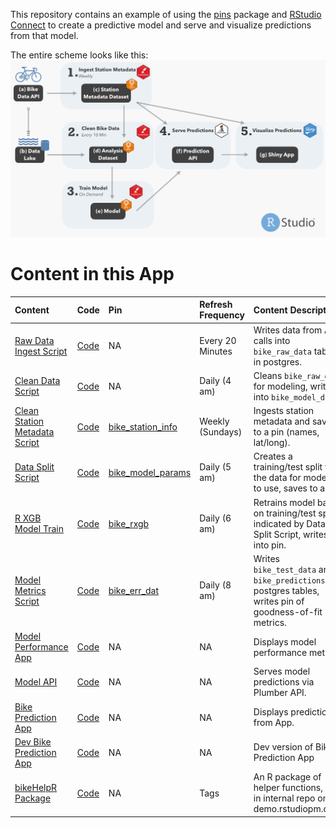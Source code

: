 This repository contains an example of using the
[pins](https://github.com/rstudio/pins) package and [RStudio
Connect](https://rstudio.com/products/connect/) to create a predictive
model and serve and visualize predictions from that model.

The entire scheme looks like this: ![](./system_schematic.png)

Content in this App
===================

<table>
<thead>
<tr class="header">
<th style="text-align: left;">Content</th>
<th style="text-align: left;">Code</th>
<th style="text-align: left;">Pin</th>
<th style="text-align: left;">Refresh Frequency</th>
<th style="text-align: left;">Content Description</th>
</tr>
</thead>
<tbody>
<tr class="odd">
<td style="text-align: left;"><a href="https://colorado.rstudio.com/rsc/bike_intake_raw">Raw Data Ingest Script</a></td>
<td style="text-align: left;"><a href="https://github.com/rstudio/bike_predict//blob/master/ETL/intake_raw/ETL_raw_into_db.Rmd">Code</a></td>
<td style="text-align: left;">NA</td>
<td style="text-align: left;">Every 20 Minutes</td>
<td style="text-align: left;">Writes data from API calls into <code>bike_raw_data</code> table in postgres.</td>
</tr>
<tr class="even">
<td style="text-align: left;"><a href="https://colorado.rstudio.com/rsc/bike_clean_raw">Clean Data Script</a></td>
<td style="text-align: left;"><a href="https://github.com/rstudio/bike_predict//blob/master/ETL/clean_raw/ETL_clean_raw.Rmd">Code</a></td>
<td style="text-align: left;">NA</td>
<td style="text-align: left;">Daily (4 am)</td>
<td style="text-align: left;">Cleans <code>bike_raw_data</code> for modeling, writes into <code>bike_model_data</code>.</td>
</tr>
<tr class="odd">
<td style="text-align: left;"><a href="https://colorado.rstudio.com/rsc/bike_station_data_ingest">Clean Station Metadata Script</a></td>
<td style="text-align: left;"><a href="https://github.com/rstudio/bike_predict//blob/master/ETL/station_api_to_pin/ETL_station_api_to_pin.Rmd">Code</a></td>
<td style="text-align: left;"><a href="pin_url">bike_station_info</a></td>
<td style="text-align: left;">Weekly (Sundays)</td>
<td style="text-align: left;">Ingests station metadata and saves to a pin (names, lat/long).</td>
</tr>
<tr class="even">
<td style="text-align: left;"><a href="https://colorado.rstudio.com/rsc/bike_data_split">Data Split Script</a></td>
<td style="text-align: left;"><a href="https://github.com/rstudio/bike_predict//blob/master/ETL/data_split/data_split.Rmd">Code</a></td>
<td style="text-align: left;"><a href="pin_url">bike_model_params</a></td>
<td style="text-align: left;">Daily (5 am)</td>
<td style="text-align: left;">Creates a training/test split for the data for models to use, saves to a pin.</td>
</tr>
<tr class="odd">
<td style="text-align: left;"><a href="https://colorado.rstudio.com/rsc/bike_train_rxgb">R XGB Model Train</a></td>
<td style="text-align: left;"><a href="https://github.com/rstudio/bike_predict//blob/master/Model/build_rxgb/build_rxgb.Rmd">Code</a></td>
<td style="text-align: left;"><a href="pin_url">bike_rxgb</a></td>
<td style="text-align: left;">Daily (6 am)</td>
<td style="text-align: left;">Retrains model based on training/test split indicated by Data Split Script, writes into pin.</td>
</tr>
<tr class="even">
<td style="text-align: left;"><a href="https://colorado.rstudio.com/rsc/bike_model_metrics_script">Model Metrics Script</a></td>
<td style="text-align: left;"><a href="https://github.com/rstudio/bike_predict//blob/master/Model/model_quality_metrics/model_quality_metrics.Rmd">Code</a></td>
<td style="text-align: left;"><a href="pin_url">bike_err_dat</a></td>
<td style="text-align: left;">Daily (8 am)</td>
<td style="text-align: left;">Writes <code>bike_test_data</code> and <code>bike_predictions</code> postgres tables, writes pin of goodness-of-fit metrics.</td>
</tr>
<tr class="odd">
<td style="text-align: left;"><a href="https://colorado.rstudio.com/rsc/bike_model_performance_app">Model Performance App</a></td>
<td style="text-align: left;"><a href="https://github.com/rstudio/bike_predict//blob/master/App/model_performance/app.R">Code</a></td>
<td style="text-align: left;">NA</td>
<td style="text-align: left;">NA</td>
<td style="text-align: left;">Displays model performance metrics.</td>
</tr>
<tr class="even">
<td style="text-align: left;"><a href="https://colorado.rstudio.com/rsc/bike_predict_api">Model API</a></td>
<td style="text-align: left;"><a href="https://github.com/rstudio/bike_predict//blob/master/API/plumber.R">Code</a></td>
<td style="text-align: left;">NA</td>
<td style="text-align: left;">NA</td>
<td style="text-align: left;">Serves model predictions via Plumber API.</td>
</tr>
<tr class="odd">
<td style="text-align: left;"><a href="https://colorado.rstudio.com/rsc/bike_predict_app">Bike Prediction App</a></td>
<td style="text-align: left;"><a href="https://github.com/rstudio/bike_predict//blob/master/App/client_app/app.R">Code</a></td>
<td style="text-align: left;">NA</td>
<td style="text-align: left;">NA</td>
<td style="text-align: left;">Displays predictions from App.</td>
</tr>
<tr class="even">
<td style="text-align: left;"><a href="https://colorado.rstudio.com/rsc/dev_bike_predict_app">Dev Bike Prediction App</a></td>
<td style="text-align: left;"><a href="https://github.com/rstudio/bike_predict//blob/dev/App/client_app/app.R">Code</a></td>
<td style="text-align: left;">NA</td>
<td style="text-align: left;">NA</td>
<td style="text-align: left;">Dev version of Bike Prediction App</td>
</tr>
<tr class="odd">
<td style="text-align: left;"><a href="https://demo.rstudiopm.com/client/#/repos/8/packages/bikeHelpR">bikeHelpR Package</a></td>
<td style="text-align: left;"><a href="https://github.com/rstudio/bike_predict//blob/master/pkg">Code</a></td>
<td style="text-align: left;">NA</td>
<td style="text-align: left;">Tags</td>
<td style="text-align: left;">An R package of helper functions, built in internal repo on demo.rstudiopm.com.</td>
</tr>
</tbody>
</table>
